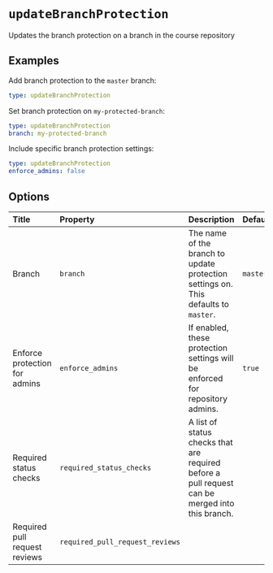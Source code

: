 <!--
  /!\ WARNING /!\
  This file's content is auto-generated, do NOT edit!
  All changes will be undone.
-->

# `updateBranchProtection`

Updates the branch protection on a branch in the course repository

## Examples

Add branch protection to the `master` branch:

```yaml
type: updateBranchProtection
```

Set branch protection on `my-protected-branch`:

```yaml
type: updateBranchProtection
branch: my-protected-branch
```

Include specific branch protection settings:

```yaml
type: updateBranchProtection
enforce_admins: false
```

## Options

| Title | Property | Description | Default | Required |
| :---- | :--- | :---------- | :------ | :------- |
| Branch | `branch` | The name of the branch to update protection settings on. This defaults to `master`. | `master` |  |
| Enforce protection for admins | `enforce_admins` | If enabled, these protection settings will be enforced for repository admins. | `true` |  |
| Required status checks | `required_status_checks` | A list of status checks that are required before a pull request can be merged into this branch. |  |  |
| Required pull request reviews | `required_pull_request_reviews` |  |  |  |


